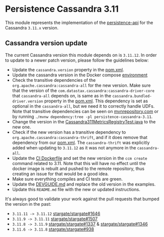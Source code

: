# Persistence Cassandra 3.11

This module represents the implementation of the [persistence-api](../persistence-api) for the Cassandra `3.11.x` version.

## Cassandra version update

The current Cassandra version this module depends on is `3.11.12`.
In order to update to a newer patch version, please follow the guidelines below:

* Update the `cassandra.version` property in the [pom.xml](pom.xml).
* Update the cassandra version in the Docker compose [environment](../docker-compose/cassandra-3.11/.env) 
* Check the transitive dependencies of the `org.apache.cassandra:cassandra-all` for the new version.
Make sure that the version of the `com.datastax.cassandra:cassandra-driver-core` that `cassandra-all` depends on, is same as in the `cassandra.bundled-driver.version` property in the [pom.xml](pom.xml).
This dependency is set as optional in the `cassandra-all`, but we need it to correctly handle UDFs.
Note that transitive dependencies can be seen on [mvnrepository.com](https://mvnrepository.com/artifact/org.apache.cassandra/cassandra-all) or by running `./mvnw dependency:tree -pl persistence-cassandra-3.11`.
* Change the version in the [Cassandra311MetricsRegistryTest.java](src/test/java/org/apache/cassandra/metrics/Cassandra311MetricsRegistryTest.java) to the new one.
* Check if the new version has a transitive dependency to `org.apache.cassandra:cassandra-thrift`, and if it does remove that dependency from our [pom.xml](pom.xml).
The `cassandra-thrift` was explicitly added when updating to `3.11.12` as it was not anymore in the `cassandra-all`.
* Update the [CI Dockerfile](../ci/Dockerfile) and set the new version in the `ccm create` command related to 3.11.
Note that this will have no effect until the docker image is rebuilt and pushed to the remote repository, thus creating an issue for that would be a good idea.
* Make sure everything compiles and CI tests are green.
* Update the [DEVGUIDE.md](../DEV_GUIDE.md) and replace the old version in the examples.
* Update this `README.md` file with the new or updated instructions.

It's always good to validate your work against the pull requests that bumped the version in the past:

* `3.11.11 -> 3.11.12` [stargate/stargate#1646](https://github.com/stargate/stargate/pull/1646)
* `3.11.9 -> 3.11.11` [stargate/stargate#1507](https://github.com/stargate/stargate/pull/1507)
* `3.11.8 -> 3.11.9` [stargate/stargate#1337](https://github.com/stargate/stargate/pull/1337) & [stargate/stargate#1346](https://github.com/stargate/stargate/pull/1346)
* `3.11.6 -> 3.11.8` [stargate/stargate#938](https://github.com/stargate/stargate/pull/938)

